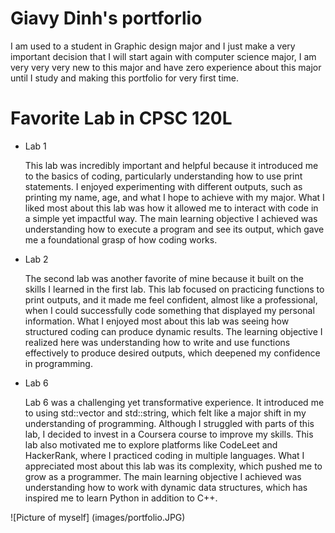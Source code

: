 
# Giavy Dinh's portforlio

I am used to a student in Graphic design major and I just make a very important decision that I will start again with computer science major, I am very very very new to this major and have zero experience about this major until I study and making this portfolio for very first time. 

# Favorite Lab in CPSC 120L 
* Lab 1

    This lab was incredibly important and helpful because it introduced me to the basics of coding, particularly understanding how to use print statements. I enjoyed experimenting with different outputs, such as printing my name, age, and what I hope to achieve with my major. What I liked most about this lab was how it allowed me to interact with code in a simple yet impactful way. The main learning objective I achieved was understanding how to execute a program and see its output, which gave me a foundational grasp of how coding works.

* Lab 2

    The second lab was another favorite of mine because it built on the skills I learned in the first lab. This lab focused on practicing functions to print outputs, and it made me feel confident, almost like a professional, when I could successfully code something that displayed my personal information. What I enjoyed most about this lab was seeing how structured coding can produce dynamic results. The learning objective I realized here was understanding how to write and use functions effectively to produce desired outputs, which deepened my confidence in programming.

* Lab 6

    Lab 6 was a challenging yet transformative experience. It introduced me to using std::vector and std::string, which felt like a major shift in my understanding of programming. Although I struggled with parts of this lab, I decided to invest in a Coursera course to improve my skills. This lab also motivated me to explore platforms like CodeLeet and HackerRank, where I practiced coding in multiple languages. What I appreciated most about this lab was its complexity, which pushed me to grow as a programmer. The main learning objective I achieved was understanding how to work with dynamic data structures, which has inspired me to learn Python in addition to C++.

![Picture of myself] (images/portfolio.JPG)